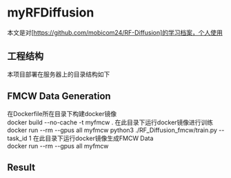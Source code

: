 **myRFDiffusion**
===================================
本文是对[https://github.com/mobicom24/RF-Diffusion]的学习档案，个人使用

**工程结构**
-------------
本项目部署在服务器上的目录结构如下


**FMCW Data Generation**
-----------
在Dockerfile所在目录下构建docker镜像<br>
    docker build --no-cache -t myfmcw .
在此目录下运行docker镜像进行训练<br>
    docker run --rm --gpus all myfmcw python3 ./RF_Diffusion_fmcw/train.py --task_id 1
在此目录下运行docker镜像生成FMCW Data<br>
    docker run --rm --gpus all myfmcw

**Result**
----------




